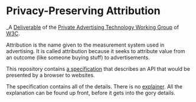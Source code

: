 # Privacy-Preserving Attribution

_A [Deliverable](https://www.w3.org/2024/11/wg-pat-charter.html#private-attribution) of the [Private Advertising Technology Working Group](https://www.w3.org/groups/wg/pat/) of [W3C](https://www.w3.org/).

Attribution is the name given to the measurement system used in advertising.  It is called attribution because it seeks to attribute value from an outcome (like someone buying stuff) to advertisements.

This repository contains [a specification](https://w3c.github.io/ppa/) that describes an API that would be presented by a browser to websites.

The specification contains all of the details. There is no [explainer](https://tag.w3.org/explainers/). All the explanation can be found up front, before it gets into the gory details.
